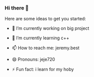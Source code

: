 ### Hi there 👋



Here are some ideas to get you started:

- 🔭 I’m currently working on big project 
- 🌱 I’m currently learning c++


- 📫 How to reach me: jeremy.best
- 😄 Pronouns: jeje720
- ⚡ Fun fact: i learn for my hoby


